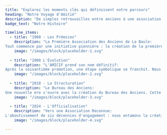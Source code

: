 ```yaml
---
title: "Explorez les moments clés qui définissent notre parcours"
heading: "Notre Voyage d'Amitié"
description: "De simples retrouvailles entre anciens à une association structurée et reconnue, découvrez comment l'AMICIF s'est construite au fil des décennies. Chaque étape de notre histoire témoigne de l'engagement indéfectible de nos membres et de leur volonté de perpétuer les valeurs du lionisme au-delà de leur passage aux CIF."
badge_text: "Notre Histoire"

timeline_items:
  - title: "1960 - Les Prémices"
    description: "La Première Association des Anciens de La Baule:
Tout commence par une initiative pionnière : la création de la première association des anciens de l'Abaulle. Cette époque marque la préhistoire de notre mouvement, posant les premières pierres d'une tradition de solidarité et d'entraide qui perdurera des décennies. C'est ici que naît l'idée fondamentale de maintenir les liens entre ceux qui ont vécu l'expérience transformatrice du lionisme."
    image: "/images/block/placeholder-1.svg"
  
  - title: "2008 L'Évolution"
    description: "L'AMICIF prend son nom définitif:
Après la soixantième promotion, une étape symbolique se franchit. Nous adoptons officiellement le nom d'AMICIF - Amicale des CIF. Sous la présidence de Pierre Certenais, ancien président des CIF, l'organisation gagne en structure et en reconnaissance. Cette période marque notre transition d'un groupe d'entraide vers une entité organisée avec une identité forte."
    image: "/images/block/placeholder-2.svg"
  
  - title: "2018 - La Structuration"
    description: "Le Bureau des Anciens:
Une nouvelle ère s'ouvre avec la création du Bureau des Anciens. Cette structure organisationnelle nous permet d'orchestrer plus efficacement les activités de l'amicale des CIF et d'intensifier notre participation active aux côtés des Lions dans les centres. Le Bureau des Anciens devient le moteur de notre engagement renouvelé."
    image: "/images/block/placeholder-3.svg"
  
  - title: "2024 - L'Officialisation"
    description: "Vers une Association Reconnue:
L'aboutissement de six décennies d'engagement : nous entamons la création de l'association officielle de l'AMICIF. Cette démarche consacre notre évolution d'un groupe informel vers une structure juridiquement reconnue, garantissant la pérennité de notre mission et l'amplification de notre impact au service des CIF."
    image: "/images/block/placeholder-4.svg"

---
```


